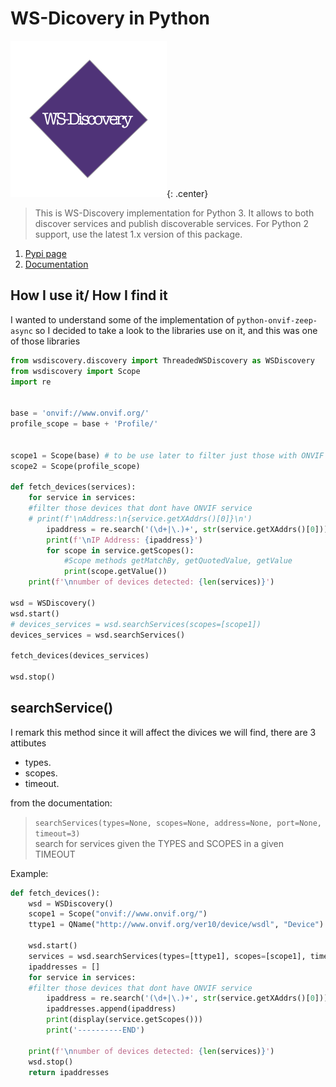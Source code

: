 # WS-Dicovery in Python

![No logo](images/WS_Discovery.png){: .center}

>This is WS-Discovery implementation for Python 3. It allows to both discover services and publish discoverable services. For Python 2 support, use the latest 1.x version of this package.

1. [Pypi page](https://pypi.org/project/WSDiscovery/)
2. [Documentation](https://python-ws-discovery.readthedocs.io/en/latest/#)

## How I use it/ How I find it

I wanted to understand some of the implementation of `python-onvif-zeep-async` so I decided to take a look to the libraries use on it, and this was one of those libraries 

```python
from wsdiscovery.discovery import ThreadedWSDiscovery as WSDiscovery
from wsdiscovery import Scope
import re


base = 'onvif://www.onvif.org/'
profile_scope = base + 'Profile/'


scope1 = Scope(base) # to be use later to filter just those with ONVIF services
scope2 = Scope(profile_scope)

def fetch_devices(services):
	for service in services:
	#filter those devices that dont have ONVIF service
	# print(f'\nAddress:\n{service.getXAddrs()[0]}\n')
		ipaddress = re.search('(\d+|\.)+', str(service.getXAddrs()[0])).group(0)
		print(f'\nIP Address: {ipaddress}')
		for scope in service.getScopes():
			#Scope methods getMatchBy, getQuotedValue, getValue
			print(scope.getValue())
	print(f'\nnumber of devices detected: {len(services)}')

wsd = WSDiscovery()
wsd.start()
# devices_services = wsd.searchServices(scopes=[scope1])
devices_services = wsd.searchServices()

fetch_devices(devices_services)

wsd.stop()
```

## searchService()

I remark this method since it will affect the divices we will find, there are 3 attibutes 

* types.  
* scopes.  
* timeout.  

from the documentation:  
> `searchServices(types=None, scopes=None, address=None, port=None, timeout=3)`  
search for services given the TYPES and SCOPES in a given TIMEOUT

Example: 

```python
def fetch_devices():
	wsd = WSDiscovery()
	scope1 = Scope("onvif://www.onvif.org/")
	ttype1 = QName("http://www.onvif.org/ver10/device/wsdl", "Device")

	wsd.start()
	services = wsd.searchServices(types=[ttype1], scopes=[scope1], timeout=6)
	ipaddresses = []
	for service in services:
	#filter those devices that dont have ONVIF service
		ipaddress = re.search('(\d+|\.)+', str(service.getXAddrs()[0])).group(0)
		ipaddresses.append(ipaddress)
		print(display(service.getScopes()))
		print('----------END')

	print(f'\nnumber of devices detected: {len(services)}')
	wsd.stop()
	return ipaddresses
```
